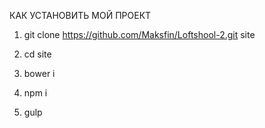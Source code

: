 КАК УСТАНОВИТЬ МОЙ ПРОЕКТ

1. git clone https://github.com/Maksfin/Loftshool-2.git site

2. cd site

3. bower i

4. npm i

5. gulp

